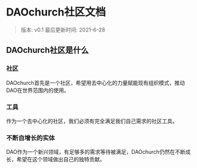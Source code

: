 # DAOchurch社区文档
> 版本: v0.1
> 最后更新时间: 2021-6-28
## DAOchurch社区是什么
### 社区
DAOchurch首先是一个社区，希望用去中心化的力量赋能现有组织模式，推动DAO在世界范围内的使用。
### 工具
作为一个去中心化的社区，我们必须有完全满足我们自己需求的社区工具。
### 不断自增长的实体
DAO作为一个新兴领域，有足够多的需求等待被满足，DAOchurch仍然在不断成长，希望在这个领域做出自己的独特贡献。